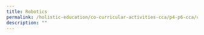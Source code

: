 ```yaml
---
title: Robotics
permalink: /holistic-education/co-curricular-activities-cca/p4-p6-cca/cognitive/robotics
description: ""
---
```

